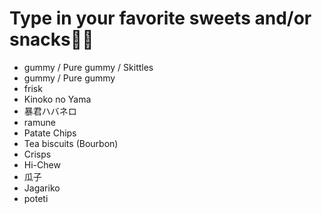 # Type in your favorite sweets and/or snacks🍬🍭

- gummy / Pure gummy / Skittles
- gummy / Pure gummy
- frisk
- Kinoko no Yama
- 暴君ハバネロ
- ramune
- Patate Chips
- Tea biscuits (Bourbon)
- Crisps
- Hi-Chew
- 瓜子
- Jagariko
- poteti
